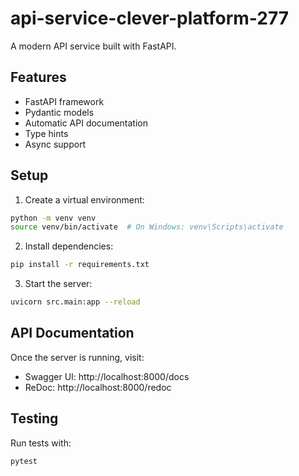 # api-service-clever-platform-277

A modern API service built with FastAPI.

## Features

- FastAPI framework
- Pydantic models
- Automatic API documentation
- Type hints
- Async support

## Setup

1. Create a virtual environment:
```bash
python -m venv venv
source venv/bin/activate  # On Windows: venv\Scripts\activate
```

2. Install dependencies:
```bash
pip install -r requirements.txt
```

3. Start the server:
```bash
uvicorn src.main:app --reload
```

## API Documentation

Once the server is running, visit:
- Swagger UI: http://localhost:8000/docs
- ReDoc: http://localhost:8000/redoc

## Testing

Run tests with:
```bash
pytest
```
